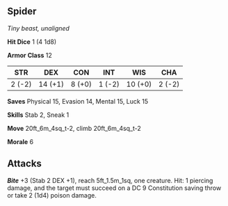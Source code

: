 ## Spider

*Tiny beast, unaligned*

**Hit Dice** 1 (4 1d8)

**Armor Class** 12

| STR     | DEX     | CON     | INT     | WIS     | CHA     |
|---------|---------|---------|---------|---------|---------|
|  2 (-2) | 14 (+1) |  8 (+0) |  1 (-2) | 10 (+0) |  2 (-2) |

**Saves** Physical 15, Evasion 14, Mental 15, Luck 15

**Skills** Stab 2, Sneak 1

**Move** 20ft\_6m\_4sq\_t-2, climb 20ft\_6m\_4sq\_t-2

**Morale** 6

## Attacks

***Bite*** +3 (Stab 2 DEX +1), reach 5ft\_1.5m\_1sq, one creature. Hit: 1 piercing damage, and the target must succeed on a DC 9 Constitution saving throw or take 2 (1d4) poison damage.

